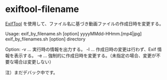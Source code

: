 # exiftool-filename

[ExifTool](https://exiftool.org) を使用して、ファイル名に基づき動画ファイルの作成日時を変更する。

Usage: exif_by_filename.sh [option] yyyyMMdd-HHmm.[mp4|jpg]
       exif_by_filenames.sh [option] directory

Option: -v ... 実行時の情報を出力する。
        -l ... 作成日時の変更は行わず、Exif 情報を表示する。
        -e ... 強制的に作成日時を変更する。（未指定の場合、変更が不要な場合は変更しない）

注）まだデバック中です。
